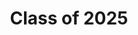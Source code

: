 ---
name: Jerrick Ban
website: https://www.linkedin.com/in/jerrickban/
image: /assets/people/jerrickban.jpeg
role: Undergraduate
title: Class of 2025
---